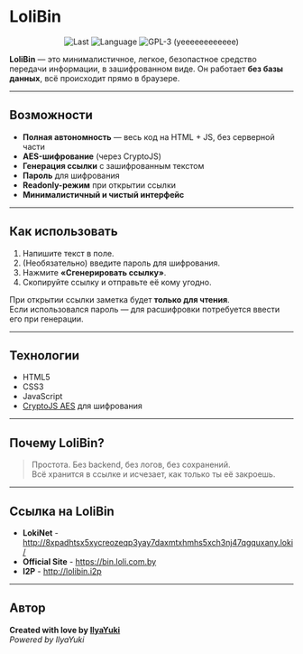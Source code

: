 # LoliBin

<p align="center">
  <img src="https://img.shields.io/github/last-commit/LoliBY/LoliBin" alt="Last">
  <img src="https://img.shields.io/github/languages/top/LoliBY/LoliBin" alt="Language">
  <img src="https://img.shields.io/github/license/LoliBY/LoliBin" alt="GPL-3 (yeeeeeeeeeeee)">
</p>



**LoliBin** — это минималистичное, легкое, безопастное средство передачи информации, в зашифрованном виде.
Он работает **без базы данных**, всё происходит прямо в браузере.

---

##  Возможности

-  **Полная автономность** — весь код на HTML + JS, без серверной части  
-  **AES-шифрование** (через CryptoJS)  
-  **Генерация ссылки** с зашифрованным текстом  
-  **Пароль** для шифрования  
-  **Readonly-режим** при открытии ссылки  
-  **Минималистичный и чистый интерфейс**

---

##  Как использовать

1. Напишите текст в поле.  
2. (Необязательно) введите пароль для шифрования.  
3. Нажмите **«Сгенерировать ссылку»**.  
4. Скопируйте ссылку и отправьте её кому угодно.  

При открытии ссылки заметка будет **только для чтения**.  
Если использовался пароль — для расшифровки потребуется ввести его при генерации.

---

##  Технологии

- HTML5  
- CSS3  
- JavaScript  
- [CryptoJS AES](https://cdnjs.com/libraries/crypto-js) для шифрования

---

##  Почему LoliBin?

> Простота. Без backend, без логов, без сохранений.  
> Всё хранится в ссылке и исчезает, как только ты её закроешь.

---

## Ссылка на LoliBin

- **LokiNet** - http://8xpadhtsx5xycreozeqp3yay7daxmtxhmhs5xch3nj47qgquxany.loki/
- **Official Site** - https://bin.loli.com.by
- **I2P** - http://lolibin.i2p

---

##  Автор

**Created with love by [IlyaYuki](https://github.com/h3lix-it)**  
*Powered by IlyaYuki*

